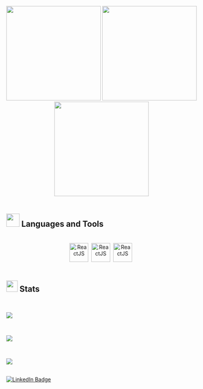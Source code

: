 
<!--
**Prafulm8o6/Prafulm8o6** is a ✨ _special_ ✨ repository because its `README.md` (this file) appears on your GitHub profile.

Here are some ideas to get you started:

- 🔭 I’m currently working on ...
- 🌱 I’m currently learning ...
- 👯 I’m looking to collaborate on ...
- 🤔 I’m looking for help with ...
- 💬 Ask me about ...
- 📫 How to reach me: ...
- 😄 Pronouns: ...
- ⚡ Fun fact: ...
-->

<br/>

<div align="center">
  <img src="https://media.giphy.com/media/eMswhbd9RtdjxBOaGb/giphy.gif" width="250">
  <img src="https://media.giphy.com/media/KxbZ21Jnz4YdaLN2co/giphy.gif" width="250"/>
  <img src="https://media.giphy.com/media/o3PqyrK46zfMBXV3ax/giphy.gif" width="250"/>
</div>

<br/>

## <img src="https://media.giphy.com/media/jSKBmKkvo2dPQQtsR1/giphy.gif" width="35"/> Languages and Tools

<div id="header" align="center" style="padding-top:20px;">
  <img src="https://media.giphy.com/media/eNAsjO55tPbgaor7ma/giphy.gif" title="ReactJS" alt="ReactJS" width="50" height="50"/>&nbsp;
  <img src="https://media.giphy.com/media/kHlrPbN9zaoOo7KXDo/giphy.gif" title="ReactJS" alt="ReactJS" width="50" height="50"/>&nbsp;
  <img src="https://media.giphy.com/media/JqDcpPX8vWahUny0pE/giphy.gif" title="ReactJS" alt="ReactJS" width="50" height="50"/>&nbsp;
</div>

<br/>

## <img src="https://media.giphy.com/media/LcVGi2AGaU6Pj9Z0l4/giphy.gif" width="30"/> Stats

<br/>

![](https://github-readme-stats.vercel.app/api?username=Prafulm8o6&theme=city_light&hide_border=false&include_all_commits=true&count_private=false)

<br/>

![](https://github-readme-streak-stats.herokuapp.com/?user=Prafulm8o6&theme=city_light&hide_border=false)

<br/>

![](https://github-readme-stats.vercel.app/api/top-langs/?username=Prafulm8o6&theme=city_light&hide_border=false&include_all_commits=true&count_private=false&layout=compact)

<br/>

<div id="badges">
  <a href="www.linkedin.com/in/praful-mahajan-a08666180">
    <img src="https://img.shields.io/badge/LinkedIn-blue?style=for-the-badge&logo=linkedin&logoColor=white" alt="LinkedIn Badge"/>
  </a>
  <!-- <a href="your-youtube-URL">
    <img src="https://img.shields.io/badge/YouTube-red?style=for-the-badge&logo=youtube&logoColor=white" alt="Youtube Badge"/>
  </a>
  <a href="your-twitter-URL">
    <img src="https://img.shields.io/badge/Twitter-blue?style=for-the-badge&logo=twitter&logoColor=white" alt="Twitter Badge"/>
  </a> -->
</div>

